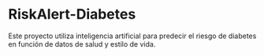 # RiskAlert-Diabetes
Este proyecto utiliza inteligencia artificial para predecir el riesgo de diabetes en función de datos de salud y estilo de vida. 
